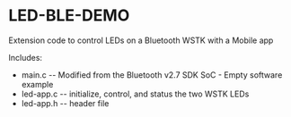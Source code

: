 # LED-BLE-DEMO
Extension code to control LEDs on a Bluetooth WSTK with a Mobile app

Includes:
* main.c -- Modified from the Bluetooth v2.7 SDK SoC - Empty software example
* led-app.c -- initialize, control, and status the two WSTK LEDs
* led-app.h -- header file
